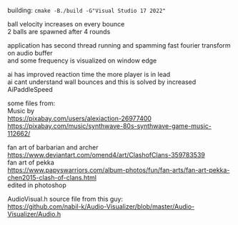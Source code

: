 building: `cmake -B./build -G"Visual Studio 17 2022"`  

ball velocity increases on every bounce  
2 balls are spawned after 4 rounds  

application has second thread running and spamming fast fourier transform on audio buffer  
and some frequency is visualized on window edge  

ai has improved reaction time the more player is in lead  
ai cant understand wall bounces and this is solved by increased AiPaddleSpeed  

some files from:  
Music by  
	https://pixabay.com/users/alexiaction-26977400  
	https://pixabay.com/music/synthwave-80s-synthwave-game-music-112662/  

fan art of barbarian and archer  
	https://www.deviantart.com/omend4/art/ClashofClans-359783539  
fan art of pekka  
	https://www.papyswarriors.com/album-photos/fun/fan-arts/fan-art-pekka-chen2015-clash-of-clans.html  
edited in photoshop  

AudioVisual.h source file from this guy:  
https://github.com/nabil-k/Audio-Visualizer/blob/master/Audio-Visualizer/Audio.h  
